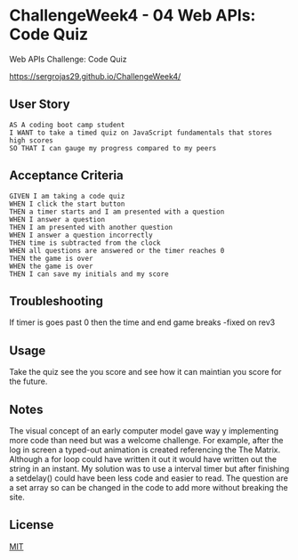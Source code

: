 # ChallengeWeek4 - 04 Web APIs: Code Quiz
Web APIs Challenge: Code Quiz

https://sergrojas29.github.io/ChallengeWeek4/

## User Story

```
AS A coding boot camp student
I WANT to take a timed quiz on JavaScript fundamentals that stores high scores
SO THAT I can gauge my progress compared to my peers
```

## Acceptance Criteria

```
GIVEN I am taking a code quiz
WHEN I click the start button
THEN a timer starts and I am presented with a question
WHEN I answer a question
THEN I am presented with another question
WHEN I answer a question incorrectly
THEN time is subtracted from the clock
WHEN all questions are answered or the timer reaches 0
THEN the game is over
WHEN the game is over
THEN I can save my initials and my score
```


## Troubleshooting 

If timer is goes past 0 then the time and end game breaks -fixed on rev3


## Usage

Take the quiz see the you score and see how it can maintian you score for the future.

## Notes
The visual concept of an early computer model gave way y implementing more code than need but was a welcome challenge.
For example, after the log in screen a typed-out animation is created referencing the The Matrix. Although a for loop could have written it out it would have written out the string in an instant. My solution was to use a interval timer but after finishing a setdelay() could have been less code and easier to read.
The question are a set array so can be changed in the code to add more without breaking the site. 



## License

[MIT](https://choosealicense.com/licenses/mit/)